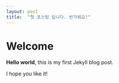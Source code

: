 ```yaml
---
layout: post
title:  "첫 포스팅 입니다. 반가워요!"
---
```


# Welcome

**Hello world**, this is my first Jekyll blog post.

I hope you like it!
